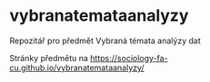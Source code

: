 # vybranatemataanalyzy
Repozitář pro předmět Vybraná témata analýzy dat

Stránky předmětu na https://sociology-fa-cu.github.io/vybranatemataanalyzy/
